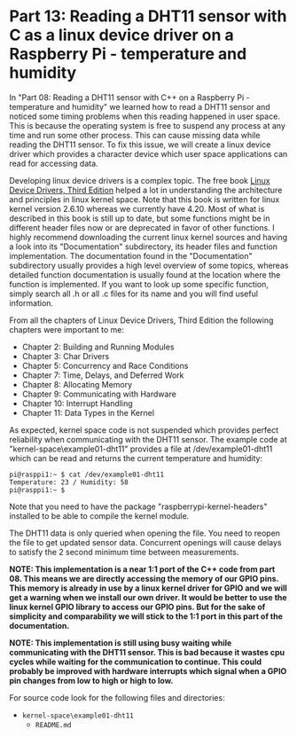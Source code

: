 Part 13: Reading a DHT11 sensor with C as a linux device driver on a Raspberry Pi - temperature and humidity
============================================================================================================
In "Part 08: Reading a DHT11 sensor with C++ on a Raspberry Pi - temperature and humidity" we learned how
to read a DHT11 sensor and noticed some timing problems when this reading happened in user space. This
is because the operating system is free to suspend any process at any time and run some other process.
This can cause missing data while reading the DHT11 sensor. To fix this issue, we will create a linux
device driver which provides a character device which user space applications can read for accessing
data.

Developing linux device drivers is a complex topic. The free book [Linux Device Drivers, Third Edition](https://lwn.net/Kernel/LDD3/)
helped a lot in understanding the architecture and principles in linux kernel space. Note that this book
is written for linux kernel version 2.6.10 whereas we currently have 4.20. Most of what is described in
this book is still up to date, but some functions might be in different header files now or are deprecated
in favor of other functions. I highly recommend downloading the current linux kernel sources and having
a look into its "Documentation" subdirectory, its header files and function implementation. The documentation
found in the "Documentation" subdirectory usually provides a high level overview of some topics, whereas
detailed function documentation is usually found at the location where the function is implemented. If you
want to look up some specific function, simply search all .h or all .c files for its name and you will
find useful information.

From all the chapters of Linux Device Drivers, Third Edition the following chapters were important to me:

* Chapter 2: Building and Running Modules
* Chapter 3: Char Drivers
* Chapter 5: Concurrency and Race Conditions
* Chapter 7: Time, Delays, and Deferred Work
* Chapter 8: Allocating Memory
* Chapter 9: Communicating with Hardware
* Chapter 10: Interrupt Handling
* Chapter 11: Data Types in the Kernel

As expected, kernel space code is not suspended which provides perfect reliability when communicating
with the DHT11 sensor. The example code at "kernel-space\example01-dht11" provides a file at /dev/example01-dht11
which can be read and returns the current temperature and humidity:

```
pi@rasppi1:~ $ cat /dev/example01-dht11
Temperature: 23 / Humidity: 58
pi@rasppi1:~ $
```

Note that you need to have the package "raspberrypi-kernel-headers" installed to be able to compile
the kernel module.

The DHT11 data is only queried when opening the file. You need to reopen the file to get updated
sensor data. Concurrent openings will cause delays to satisfy the 2 second minimum time between
measurements.

**NOTE: This implementation is a near 1:1 port of the C++ code from part 08. This means we are directly
accessing the memory of our GPIO pins. This memory is already in use by a linux kernel driver for GPIO
and we will get a warning when we install our own driver. It would be better to use the linux kernel
GPIO library to access our GPIO pins. But for the sake of simplicity and comparability we will stick
to the 1:1 port in this part of the documentation.**

**NOTE: This implementation is still using busy waiting while communicating with the DHT11 sensor.
This is bad because it wastes cpu cycles while waiting for the communication to continue. This
could probably be improved with hardware interrupts which signal when a GPIO pin changes from
low to high or high to low.**

For source code look for the following files and directories:
* `kernel-space\example01-dht11`
	* `README.md`
